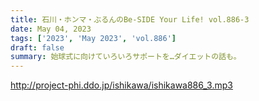 ```yaml
---
title: 石川・ホンマ・ぶるんのBe-SIDE Your Life! vol.886-3
date: May 04, 2023
tags: ['2023', 'May 2023', 'vol.886']
draft: false
summary: 始球式に向けていろいろサポートを…ダイエットの話も。
---
```


http://project-phi.ddo.jp/ishikawa/ishikawa886_3.mp3
